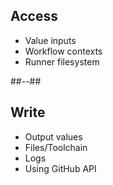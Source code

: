 <!-- .slide: class="two-column" -->

## Access

- Value inputs
- Workflow contexts
- Runner filesystem

##--##

## Write

- Output values
- Files/Toolchain
- Logs
- Using GitHub API
